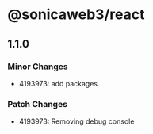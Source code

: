 # @sonicaweb3/react

## 1.1.0

### Minor Changes

- 4193973: add packages

### Patch Changes

- 4193973: Removing debug console